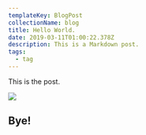 ```yaml
---
templateKey: BlogPost
collectionName: blog
title: Hello World.
date: 2019-03-11T01:00:22.378Z
description: This is a Markdown post.
tags:
  - tag
---
```


This is the post.

![](/assets/cat.jpg)

## Bye!
